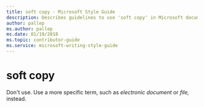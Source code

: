 ```yaml
---
title: soft copy - Microsoft Style Guide
description: Describes guidelines to use 'soft copy' in Microsoft documents. Don't use. Use a more specific term.
author: pallep
ms.author: pallep
ms.date: 01/19/2018
ms.topic: contributor-guide
ms.service: microsoft-writing-style-guide
---
```


# soft copy

Don't use. Use a more specific term, such as *electronic document* or *file,* instead.
